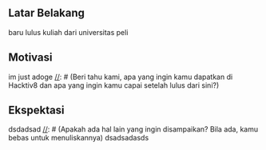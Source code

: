 [//]: # (Ceritakan sedikit tentang latar belakangmu seperti pendidikan terakhir atau pekerjaan sebelumnya)
## Latar Belakang

baru lulus kuliah
dari universitas peli






[//]: # (Motivasi apa yang mendorongmu untuk ikut program coding bootcamp di Hacktiv8?)
## Motivasi
im just adoge
[//]: # (Beri tahu kami, apa yang ingin kamu dapatkan di Hacktiv8 dan apa yang ingin kamu capai setelah lulus dari sini?)
## Ekspektasi
dsdadsad
[//]: # (Apakah ada hal lain yang ingin disampaikan? Bila ada, kamu bebas untuk menuliskannya)
dsadsadasds